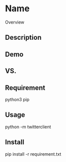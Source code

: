 Name
====

Overview

## Description

## Demo

## VS.

## Requirement

python3
pip

## Usage

python -m twitterclient

## Install

pip install -r requirement.txt
